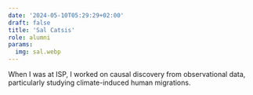```yaml
---
date: '2024-05-10T05:29:29+02:00'
draft: false
title: 'Sal Catsis'
role: alumni
params:
  img: sal.webp
---
```


When I was at ISP, I worked on causal discovery from observational data, particularly studying climate-induced human migrations.
